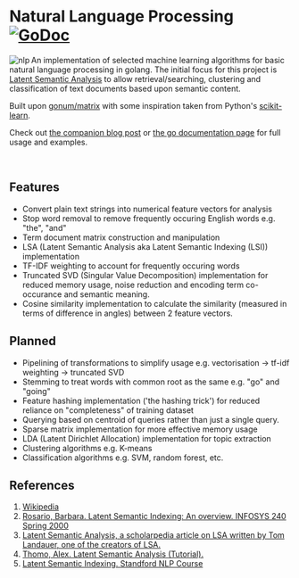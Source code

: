 # Natural Language Processing [![GoDoc](https://godoc.org/github.com/james-bowman/nlp?status.svg)](https://godoc.org/github.com/james-bowman/nlp)

<img src="https://github.com/james-bowman/nlp/raw/master/Gophers.008.crop.png" alt="nlp" align="left" />

An implementation of selected machine learning algorithms for basic natural language processing in golang.  The initial focus for this project is [Latent Semantic Analysis](https://en.wikipedia.org/wiki/Latent_semantic_analysis) to allow retrieval/searching, clustering and classification of text documents based upon semantic content.

Built upon [gonum/matrix](https://github.com/gonum/matrix) with some inspiration taken from Python's [scikit-learn](http://scikit-learn.org/stable/).

Check out [the companion blog post](http://www.jamesbowman.me/post/semantic-analysis-of-webpages-with-machine-learning-in-go/) or [the go documentation page](https://godoc.org/github.com/james-bowman/nlp) for full usage and examples.

<br clear="all"/>

## Features

* Convert plain text strings into numerical feature vectors for analysis
* Stop word removal to remove frequently occuring English words e.g. "the", "and"
* Term document matrix construction and manipulation
* LSA (Latent Semantic Analysis aka Latent Semantic Indexing (LSI)) implementation
* TF-IDF weighting to account for frequently occuring words
* Truncated SVD (Singular Value Decomposition) implementation for reduced memory usage, noise reduction and encoding term co-occurance and semantic meaning.
* Cosine similarity implementation to calculate the similarity (measured in terms of difference in angles) between 2 feature vectors.

## Planned

* Pipelining of transformations to simplify usage e.g. vectorisation -> tf-idf weighting -> truncated SVD
* Stemming to treat words with common root as the same e.g. "go" and "going"
* Feature hashing implementation ('the hashing trick') for reduced reliance on "completeness" of training dataset
* Querying based on centroid of queries rather than just a single query.
* Sparse matrix implementation for more effective memory usage
* LDA (Latent Dirichlet Allocation) implementation for topic extraction
* Clustering algorithms e.g. K-means
* Classification algorithms e.g. SVM, random forest, etc.

## References

1. [Wikipedia](https://en.wikipedia.org/wiki/Latent_semantic_analysis)
1. [Rosario, Barbara. Latent Semantic Indexing: An overview. INFOSYS 240 Spring 2000](http://people.ischool.berkeley.edu/~rosario/projects/LSI.pdf)
1. [Latent Semantic Analysis, a scholarpedia article on LSA written by Tom Landauer, one of the creators of LSA.](http://www.scholarpedia.org/article/Latent_semantic_analysis)
1. [Thomo, Alex. Latent Semantic Analysis (Tutorial).](http://webhome.cs.uvic.ca/~thomo/svd.pdf)
1. [Latent Semantic Indexing. Standford NLP Course](http://nlp.stanford.edu/IR-book/html/htmledition/latent-semantic-indexing-1.html)